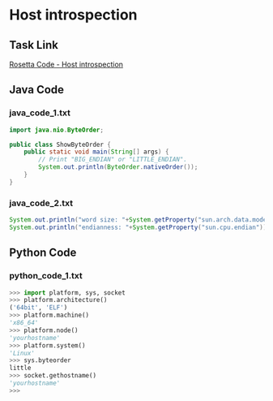 # Host introspection

## Task Link
[Rosetta Code - Host introspection](https://rosettacode.org/wiki/Host_introspection)

## Java Code
### java_code_1.txt
```java
import java.nio.ByteOrder;

public class ShowByteOrder {
    public static void main(String[] args) {
        // Print "BIG_ENDIAN" or "LITTLE_ENDIAN".
        System.out.println(ByteOrder.nativeOrder());
    }
}

```

### java_code_2.txt
```java
System.out.println("word size: "+System.getProperty("sun.arch.data.model"));
System.out.println("endianness: "+System.getProperty("sun.cpu.endian"));

```

## Python Code
### python_code_1.txt
```python
>>> import platform, sys, socket
>>> platform.architecture()
('64bit', 'ELF')
>>> platform.machine()
'x86_64'
>>> platform.node()
'yourhostname'
>>> platform.system()
'Linux'
>>> sys.byteorder
little
>>> socket.gethostname()
'yourhostname'
>>>

```


